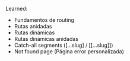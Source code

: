 Learned:
- Fundamentos de routing
- Rutas anidadas
- Rutas dinámicas
- Rutas dinámicas anidadas
- Catch-all segments ([...slug] / [[...slug]])
- Not found page (Página error personalizada)
